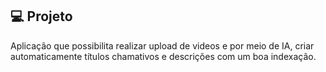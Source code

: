 ## 💻 Projeto

Aplicação que possibilita realizar upload de videos e por meio de IA, criar automaticamente títulos chamativos e descrições com um boa indexação.
